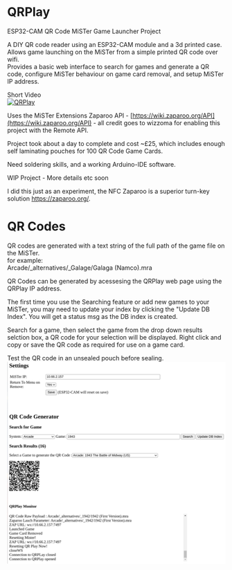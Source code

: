# QRPlay
ESP32-CAM QR Code MiSTer Game Launcher Project  

A DIY QR code reader using an ESP32-CAM module and a 3d printed case.  
Allows game launching on the MiSTer from a simple printed QR code over wifi.  
Provides a basic web interface to search for games and generate a QR code, configure MiSTer behaviour on game card removal, and setup MiSTer IP address.  
  
Short Video  
[![QRPlay](https://img.youtube.com/vi/1e1pu2H5x1Q/0.jpg)](https://www.youtube.com/watch?v=1e1pu2H5x1Q)

Uses the MiSTer Extensions Zaparoo API - [https://wiki.zaparoo.org/API](https://wiki.zaparoo.org/API)  - all credit goes to wizzoma for enabling this project with the Remote API.  

Project took about a day to complete and cost ~£25, which includes enough self laminating pouches for 100 QR Code Game Cards.  

Need soldering skills, and a working Arduino-IDE software.  

WIP Project - More details etc soon  

I did this just as an experiment, the NFC Zaparoo is a superior turn-key solution https://zaparoo.org/.

# QR Codes  
QR codes are generated with a text string of the full path of the game file on the MiSTer.  
for example:  
Arcade/_alternatives/_Galage/Galaga (Namco).mra
  

QR Codes can be generated by acessesing the QRPlay web page using the QRPlay IP address.  

The first time you use the Searching feature or add new games to your MiSTer, you may need to update your index by clicking the "Update DB Index". You will get a status msg as the DB index is created.  

  
Search for a game, then select the game from the drop down results selction box, a QR code for your selection will be displayed. Right click and copy or save the QR code as required for use on a game card.  


Test the QR code in an unsealed pouch before sealing.  
![WebPage](https://raw.githubusercontent.com/MintyTrebor/QRPlay/main/media/QRPlay_WebPage.png)

